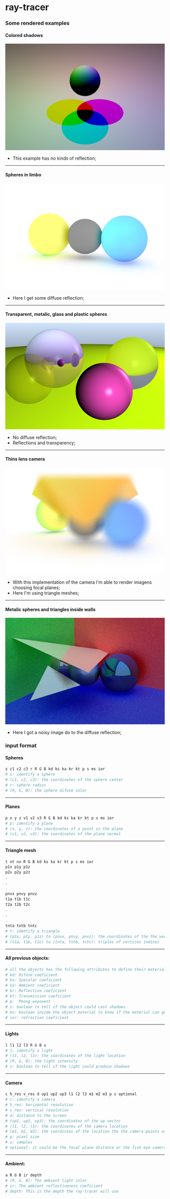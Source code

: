 # ray-tracer

### Some rendered examples

#### Colored shadows
![Colored shadows](presets/colored-shadows.png)
- This example has no kinds of reflection;
-----

#### Spheres in limbo
![Spheres in limbo](presets/spheres-in-limbo.png)
- Here I get some diffuse reflection;
-----
#### Transparent, metalic, glass and plastic spheres
![Transparent, metalic, glass and plastic sphere](presets/spheres-transp-metal-glass.png)
- No diffuse reflection;
- Reflections and transparency;
-----
#### Thins lens camera
![Thin lens camera](presets/thin-lens-camera.png)
- With this implementation of the camera I'm able to render imagens choosing focal planes;
- Here I'm using triangle meshes;
-----
#### Metalic spheres and triangles inside walls
![Metalic spheres and triangles inside walls](presets/spheres-triangles-walls.png)
- Here I got a noisy image do to the diffuse reflection;
### input format
#### Spheres
```bash
s c1 c2 c3 r R G B kd ks ka kr kt p s ms ior
# s: identify a sphere
# (c1, c2, c3): the coordinates of the sphere center
# r: sphere radius
# (R, G, B): the sphere difuse color
```

-----

#### Planes
```bash
p x y z v1 v2 v3 R G B kd ks ka kr kt p s ms ior
# p: identify a plane
# (x, y, z): the coordinates of a point in the plane
# (v1, v2, v3): the coordinates of the plane normal
```

-----


#### Triangle mesh
```bash
t nt nv R G B kd ks ka kr kt p s ms ior
p1x p1y p1z
p2x p2y p2z
.
.
.
pnvx pnvy pnvz
t1a t1b t1c
t2a t2b t2c
.
.
.
tnta tntb tntc
# t: identify a triangle
# (p1x, p1y, p1z) to (pnvx, pnvy, pnvz): the coordinates of the the vertices
# (t1a, t1b, t1c) to (tnta, tntb, tntc): triples of vertices indices
```

-----


#### All previous objects:
```bash
# all the objects has the following attributes to define their material
# kd: Difuse coeficient
# ks: Specular coeficient
# ka: Ambient coeficient
# kr: Reflective coeficient
# kt: Transmission coeficient
# p:  Phong exponent
# s: boolean to tell if the object could cast shadows
# ms: boolean inside the object material to know if the material can get shadowed
# ior: refraction coeficient
```

-----


#### Lights
```bash
l l1 l2 l3 R G B s
# l: identify a light
# (l1, l2, l3): the coordinates of the light location
# (R, G, B): the light intensity
# s: boolean to tell if the light could produce shadows
```

-----

#### Camera
```bash
c h_res v_res d up1 up2 up3 l1 l2 l3 m1 m2 m3 p s optional
# c: identify a camera
# h_res: horizontal resolution
# v_res: vertical resolution
# d: distance to the screen
# (up1, up2, up3): the coordinates of the up vector
# (l1, l2, l3): the coordinates of the camera location
# (m1, m2, m3): the coordintes of the location the the camera points at
# p: pixel size
# s: samples
# optional: it could be the focal plane distance or the fish eye camera max angle (from 0 to 2PI rad)
```

-----

#### Ambient:
```bash
a R G B ir depth
# (R, G, B): The ambient light color
# ir: The ambient reflectiveness coeficient
# depth: This is the depth the ray-tracer will use
```